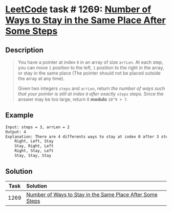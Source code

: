 # [LeetCode][leetcode] task # 1269: [Number of Ways to Stay in the Same Place After Some Steps][task]

Description
-----------

> You have a pointer at index `0` in an array of size `arrLen`. At each step, you can move `1` position to the left,
> `1` position to the right in the array, or stay in the same place (The pointer should not be placed outside the array at any time).
> 
> Given two integers `steps` and `arrLen`, return _the number of ways such that your pointer is still at index `0`
> after exactly `steps` steps_. Since the answer may be too large, return it **modulo** `10^9 + 7`.

Example
-------

```sh
Input: steps = 3, arrLen = 2
Output: 4
Explanation: There are 4 differents ways to stay at index 0 after 3 steps.
    Right, Left, Stay
    Stay, Right, Left
    Right, Stay, Left
    Stay, Stay, Stay
```

Solution
--------

| Task | Solution                                                              |
|:----:|:----------------------------------------------------------------------|
| 1269 | [Number of Ways to Stay in the Same Place After Some Steps][solution] |


[leetcode]: <http://leetcode.com/>
[task]: <https://leetcode.com/problems/number-of-ways-to-stay-in-the-same-place-after-some-steps/>
[solution]: <https://github.com/wellaxis/praxis-leetcode/blob/main/src/main/java/com/witalis/praxis/leetcode/task/h13/p1269/option/Practice.java>
